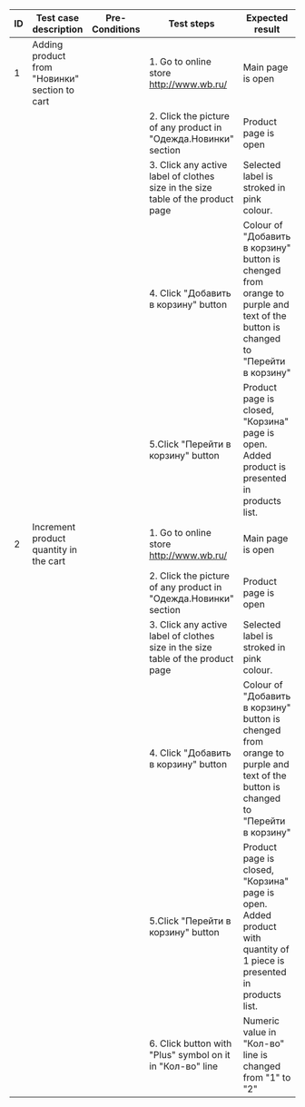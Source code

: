 | ID | Test case description                         | Pre-Conditions | Test steps                                                                      | Expected result                                                                                                                 |
|----|-----------------------------------------------|----------------|---------------------------------------------------------------------------------|---------------------------------------------------------------------------------------------------------------------------------|
| 1  | Adding product from "Новинки" section to cart |                | 1. Go to online store http://www.wb.ru/                                         | Main page is open                                                                                                               |
|    |                                               |                | 2. Click the picture of any product in "Одежда.Новинки" section                 | Product page is open                                                                                                            |
|    |                                               |                | 3. Click any active label of clothes size in the size table of the product page | Selected label is stroked in pink colour.                                                                                       |
|    |                                               |                | 4. Click "Добавить в корзину" button                                            | Colour of "Добавить в корзину" button is chenged from orange to purple and text of the button is changed to "Перейти в корзину" |
|    |                                               |                | 5.Click "Перейти в корзину" button                                              | Product page is closed, "Корзина" page is open. Added product is presented in products list.                                    |
| 2  | Increment product quantity in the cart        |                | 1. Go to online store http://www.wb.ru/                                         | Main page is open                                                                                                               |
|    |                                               |                | 2. Click the picture of any product in "Одежда.Новинки" section                 | Product page is open                                                                                                            |
|    |                                               |                | 3. Click any active label of clothes size in the size table of the product page | Selected label is stroked in pink colour.                                                                                       |
|    |                                               |                | 4. Click "Добавить в корзину" button                                            | Colour of "Добавить в корзину" button is chenged from orange to purple and text of the button is changed to "Перейти в корзину" |
|    |                                               |                | 5.Click "Перейти в корзину" button                                              | Product page is closed, "Корзина" page is open. Added product  with quantity of 1 piece is presented in products list.          |
|    |                                               |                | 6. Click button with "Plus" symbol on it in "Кол-во" line                       | Numeric value in "Кол-во" line is changed from "1" to "2"                                                                       |
